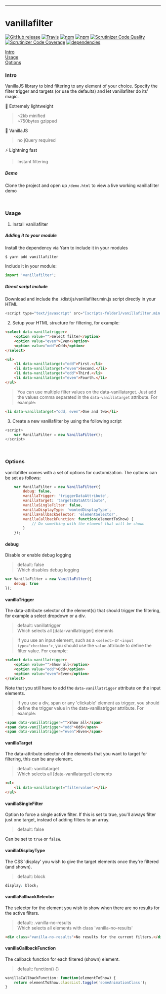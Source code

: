 ___

# vanillafilter
[![GitHub release](https://img.shields.io/github/release/dverleg/vanillafilter.svg)](https://github.com/dverleg/vanillafilter)
[![Travis](https://img.shields.io/travis/dverleg/vanillafilter.svg)](https://travis-ci.org/dverleg/vanillafilter)
[![npm](https://img.shields.io/npm/dt/vanillafilter.svg)](https://www.npmjs.com/package/vanillafilter)
[![npm](https://img.shields.io/npm/dm/vanillafilter.svg)](https://www.npmjs.com/package/vanillafilter)
[![Scrutinizer Code Quality](https://scrutinizer-ci.com/g/dverleg/vanillafilter/badges/quality-score.png?b=master)](https://scrutinizer-ci.com/g/dverleg/vanillafilter/?branch=master)
[![Scrutinizer Code Coverage](https://scrutinizer-ci.com/g/dverleg/vanillafilter/badges/coverage.png?b=master)](https://scrutinizer-ci.com/g/dverleg/vanillafilter/?branch=master)
[![dependencies](https://david-dm.org/dverleg/vanillafilter.svg)](https://www.npmjs.com/package/vanillafilter)

[Intro](#intro)<br>
[Usage](#usage)<br>
[Options](#options)

### Intro
VanillaJS library to bind filtering to any element of your choice. Specify the filter trigger and targets (or use the defaults) and let vanillafilter do its' magic.

:leaves: Extremely lightweight <br>
> ~2kb minified <br>
> ~750bytes gzipped

:tada: VanillaJS
> no jQuery required

:zap: Lightning fast
> Instant filtering

##### Demo
Clone the project and open up ```/demo.html``` to view a live working vanillafilter demo

<br>

### Usage
1. Install vanillafilter

##### Adding it to your module
Install the dependency via Yarn to include it in your modules
```
$ yarn add vanillafilter
```
Include it in your module:
```javascript
import 'vanillafilter';
```

##### Direct script include
Download and include the ./dist/js/vanillafilter.min.js script directly in your HTML
```javascript
<script type="text/javascript" src="[scripts-folder]/vanillafilter.min.js"></script>
```

2. Setup your HTML structure for filtering, for example:
```html
<select data-vanillatrigger>
	<option value="">Select filter</option>
	<option value="even">Even</option>
	<option value="odd">Odd</option>
</select>

<ul>
	<li data-vanillatarget="odd">First.</li>
	<li data-vanillatarget="even">Second.</li>
	<li data-vanillatarget="odd">Third.</li>
	<li data-vanillatarget="even">Fourth.</li>
</ul>
```

> You can use multiple filter values on the data-vanillatarget. Just add the values comma separated in the ```data-vanillatarget``` attribute. For example:
```html
<li data-vanillatarget="odd, even">One and two</li>
```

3. Create a new vanillafilter by using the following script
```javascript
<script>
	var VanillaFilter = new VanillaFilter();
</script>
```

<br>

### Options
vanillafilter comes with a set of options for customization. The options can be set as follows:
```js
	var VanillaFilter = new VanillaFilter({
		debug: false,
		vanillaTrigger: 'triggerDataAttribute',
		vanillaTarget: 'targetsDataAttribute',
		vanillaSingleFilter: false,
		vanillaDisplayType: 'wantedDisplayType',
		vanillaFallbackSelector: 'elementSelector',
		vanillaCallbackFunction: function(elementToShow) {
			// Do something with the element that will be shown
		}
	});
```

#### debug
Disable or enable debug logging
> default: false <br>
> Which disables debug logging
```js
var VanillaFilter = new VanillaFilter({
	debug: true
});
```

#### vanillaTrigger
The data-attribute selector of the element(s) that should trigger the filtering, for example a select dropdown or a div.
> default: vanillatrigger <br>
> Which selects all [data-vanillatrigger] elements

> If you use an input element, such as a ```<select>``` or ```<input type="checkbox">```, you should use the ```value``` attribute to define the filter value. For example:
```html
<select data-vanillatrigger>
	<option value="">Show all</option>
	<option value="odd">Odd</option>
	<option value="even">Even</option>
</select>
```
Note that you still have to add the ```data-vanillatrigger``` attribute on the input elements.

> If you use a div, span or any 'clickable' element as trigger, you should define the trigger value in the data-vanillatrigger attribute. For example:
```html
<span data-vanillatrigger="">Show all</span>
<span data-vanillatrigger="odd">Odd</span>
<span data-vanillatrigger="even">Even</span>
```

#### vanillaTarget
The data-attribute selector of the elements that you want to target for filtering, this can be any element.
> default: vanillatarget <br>
> Which selects all [data-vanillatarget] elements
```html
<ul>
	<li data-vanillatarget="filtervalue"></li>
</ul>
```

#### vanillaSingleFilter
Option to force a single active filter. If this is set to true, you'll always filter just one target, instead of adding filters to an array.
> default: false <br>

Can be set to `true` or `false`.

#### vanillaDisplayType
The CSS 'display' you wish to give the target elements once they're filtered (and shown).
> default: block <br>
```css
display: block;
```

#### vanillaFallbackSelector
The selector for the element you wish to show when there are no results for the active filters.
> default: .vanilla-no-results <br>
> Which selects all elements with class 'vanilla-no-results'
```html
<div class="vanilla-no-results">No results for the current filters.</div>
```

#### vanillaCallbackFunction
The callback function for each filtered (shown) element.
> default: function() {} <br>
```js
vanillaCallbackFunction: function(elementToShow) {
	return elementToShow.classList.toggle('someAnimationClass');
}
```
